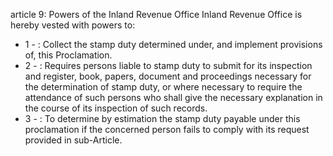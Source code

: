 article 9: Powers of the Inland Revenue Office
Inland Revenue Office is hereby vested with powers to:
<ul>
			<li>1 - : Collect the stamp duty determined under, and implement provisions of, this Proclamation.<ul>
			</ul></li>			<li>2 - : Requires persons liable to stamp duty to submit for its inspection and register, book, papers, document and proceedings necessary for the determination of stamp duty, or where necessary to require the attendance of such persons who shall give the necessary explanation in the course of its inspection of such records. <ul>
			</ul></li>			<li>3 - : To determine by estimation the stamp duty payable under this proclamation if the concerned person fails to comply with its request provided in sub-Article. <ul>
			</ul></li></ul>